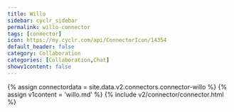 ```yaml
---
title: Willo
sidebar: cyclr_sidebar
permalink: willo-connector
tags: [connector]
icon: https://my.cyclr.com/api/ConnectorIcon/14354
default_header: false
category: Collaboration
categories: [Collaboration,Chat]
showv1content: false
---
```

{% assign connectordata = site.data.v2.connectors.connector-willo %}
{% assign v1content = 'willo.md' %}
{% include v2/connector/connector.html %}	